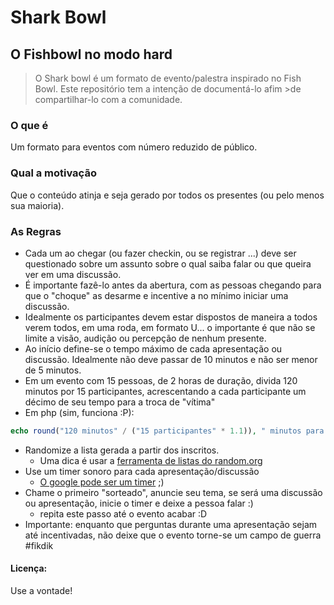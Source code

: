 Shark Bowl
===

O Fishbowl no modo hard
---

> O Shark bowl é um formato de evento/palestra inspirado no Fish Bowl. 
> Este repositório tem a intenção de documentá-lo afim >de compartilhar-lo com a comunidade.

### O que é
Um formato para eventos com número reduzido de público.

### Qual a motivação
Que o conteúdo atinja e seja gerado por todos os presentes (ou pelo menos sua maioria). 

### As Regras
* Cada um ao chegar (ou fazer checkin, ou se registrar ...) deve ser questionado sobre um assunto sobre o qual saiba falar ou que queira ver em uma discussão. 
 * É importante fazê-lo antes da abertura, com as pessoas chegando para que o "choque" as desarme e incentive a no mínimo iniciar uma discussão.
* Idealmente os participantes devem estar dispostos de maneira a todos verem todos, em uma roda, em formato U... o importante é que não se limite a visão, audição ou percepção de nenhum presente.
* Ao início define-se o tempo máximo de cada apresentação ou discussão. Idealmente não deve passar de 10 minutos e não ser menor de 5 minutos.
 *  Em um evento com 15 pessoas, de 2 horas de duração, divida 120 minutos por 15 participantes, acrescentando a cada participante um décimo de seu tempo para a troca de "vítima"
 *  Em php (sim, funciona :P):
```php
echo round("120 minutos" / ("15 participantes" * 1.1)), " minutos para cada v&iacute;tima", PHP_EOL;
``` 
* Randomize a lista gerada a partir dos inscritos. 
  * Uma dica é usar a [ferramenta de listas do random.org](http://www.random.org/lists/)
* Use um timer sonoro para cada apresentação/discussão
  * [O google pode ser um timer](https://www.google.com.br/?x=#safe=on&q=7+minute+timer) ;)
* Chame o primeiro "sorteado", anuncie seu tema, se será uma discussão ou apresentação, inicie o timer e deixe a pessoa falar :)
  * repita este passo até o evento acabar :D
* Importante: enquanto que perguntas durante uma apresentação sejam até incentivadas, não deixe que o evento torne-se um campo de guerra #fikdik
 

#### Licença:
Use a vontade!
